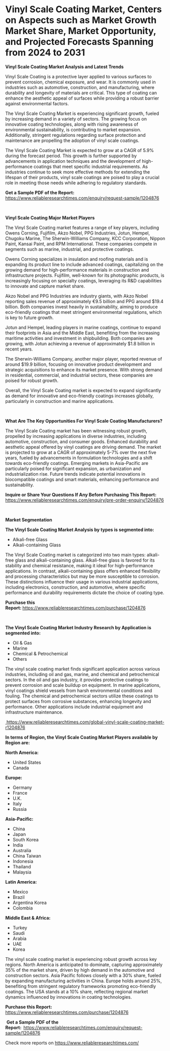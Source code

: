 <p><h1>Vinyl Scale Coating Market, Centers on Aspects such as Market Growth Market Share, Market Opportunity, and Projected Forecasts Spanning from 2024 to 2031</h1></p><p><strong>Vinyl Scale Coating Market Analysis and Latest Trends</strong></p>
<p><p>Vinyl Scale Coating is a protective layer applied to various surfaces to prevent corrosion, chemical exposure, and wear. It is commonly used in industries such as automotive, construction, and manufacturing, where durability and longevity of materials are critical. This type of coating can enhance the aesthetic appeal of surfaces while providing a robust barrier against environmental factors.</p><p>The Vinyl Scale Coating Market is experiencing significant growth, fueled by increasing demand in a variety of sectors. The growing focus on innovative coating technologies, along with rising awareness of environmental sustainability, is contributing to market expansion. Additionally, stringent regulations regarding surface protection and maintenance are propelling the adoption of vinyl scale coatings.</p><p>The Vinyl Scale Coating Market is expected to grow at a CAGR of 5.9% during the forecast period. This growth is further supported by advancements in application techniques and the development of high-performance coatings that meet specific industrial requirements. As industries continue to seek more effective methods for extending the lifespan of their products, vinyl scale coatings are poised to play a crucial role in meeting those needs while adhering to regulatory standards.</p></p>
<p><strong>Get a Sample PDF of the Report:&nbsp;</strong> <a href="https://www.reliableresearchtimes.com/enquiry/request-sample/1204876?utm_campaign=2006&utm_medium=2&utm_source=Github&utm_content=ia&utm_term=31122024&utm_id=vinyl-scale-coating">https://www.reliableresearchtimes.com/enquiry/request-sample/1204876</a></p>
<p>&nbsp;</p>
<p><strong>Vinyl Scale Coating Major Market Players</strong></p>
<p><p>The Vinyl Scale Coating market features a range of key players, including Owens Corning, Fujifilm, Akzo Nobel, PPG Industries, Jotun, Hempel, Chugoku Marine, The Sherwin-Williams Company, KCC Corporation, Nippon Paint, Kansai Paint, and RPM International. These companies compete in segments such as marine, industrial, and protective coatings.</p><p>Owens Corning specializes in insulation and roofing materials and is expanding its product line to include advanced coatings, capitalizing on the growing demand for high-performance materials in construction and infrastructure projects. Fujifilm, well-known for its photographic products, is increasingly focusing on specialty coatings, leveraging its R&D capabilities to innovate and capture market share.</p><p>Akzo Nobel and PPG Industries are industry giants, with Akzo Nobel reporting sales revenue of approximately €9.5 billion and PPG around $19.4 billion. Both companies invest heavily in sustainability, aiming to produce eco-friendly coatings that meet stringent environmental regulations, which is key to future growth.</p><p>Jotun and Hempel, leading players in marine coatings, continue to expand their footprints in Asia and the Middle East, benefiting from the increasing maritime activities and investment in shipbuilding. Both companies are growing, with Jotun achieving a revenue of approximately $1.8 billion in recent years.</p><p>The Sherwin-Williams Company, another major player, reported revenue of around $19.9 billion, focusing on innovative product development and strategic acquisitions to enhance its market presence. With strong demand in residential, commercial, and industrial sectors, these companies are poised for robust growth.</p><p>Overall, the Vinyl Scale Coating market is expected to expand significantly as demand for innovative and eco-friendly coatings increases globally, particularly in construction and marine applications.</p></p>
<p>&nbsp;</p>
<p><strong>What Are The Key Opportunities For Vinyl Scale Coating Manufacturers?</strong></p>
<p><p>The Vinyl Scale Coating market has been witnessing robust growth, propelled by increasing applications in diverse industries, including automotive, construction, and consumer goods. Enhanced durability and aesthetic appeal offered by vinyl coatings are driving demand. The market is projected to grow at a CAGR of approximately 5-7% over the next five years, fueled by advancements in formulation technologies and a shift towards eco-friendly coatings. Emerging markets in Asia-Pacific are particularly poised for significant expansion, as urbanization and industrialization rise. Future trends indicate potential innovations in biocompatible coatings and smart materials, enhancing performance and sustainability.</p></p>
<p><strong>Inquire or Share Your Questions If Any Before Purchasing This Report:</strong> <a href="https://www.reliableresearchtimes.com/enquiry/pre-order-enquiry/1204876?utm_campaign=2006&utm_medium=2&utm_source=Github&utm_content=ia&utm_term=31122024&utm_id=vinyl-scale-coating">https://www.reliableresearchtimes.com/enquiry/pre-order-enquiry/1204876</a></p>
<p>&nbsp;</p>
<p><strong>Market Segmentation</strong></p>
<p><strong>The Vinyl Scale Coating Market Analysis by types is segmented into:</strong></p>
<p><ul><li>Alkali-free Glass</li><li>Alkali-containing Glass</li></ul></p>
<p><p>The Vinyl Scale Coating market is categorized into two main types: alkali-free glass and alkali-containing glass. Alkali-free glass is favored for its stability and chemical resistance, making it ideal for high-performance applications. In contrast, alkali-containing glass offers enhanced flexibility and processing characteristics but may be more susceptible to corrosion. These distinctions influence their usage in various industrial applications, including electronics, construction, and automotive, where specific performance and durability requirements dictate the choice of coating type.</p></p>
<p><strong>Purchase this Report:&nbsp;</strong><a href="https://www.reliableresearchtimes.com/purchase/1204876?utm_campaign=2006&utm_medium=2&utm_source=Github&utm_content=ia&utm_term=31122024&utm_id=vinyl-scale-coating">https://www.reliableresearchtimes.com/purchase/1204876</a></p>
<p>&nbsp;</p>
<p><strong>The Vinyl Scale Coating Market Industry Research by Application is segmented into:</strong></p>
<p><ul><li>Oil & Gas</li><li>Marine</li><li>Chemical & Petrochemical</li><li>Others</li></ul></p>
<p><p>The vinyl scale coating market finds significant application across various industries, including oil and gas, marine, and chemical and petrochemical sectors. In the oil and gas industry, it provides protective coatings to prevent corrosion and scale buildup on equipment. In marine applications, vinyl coatings shield vessels from harsh environmental conditions and fouling. The chemical and petrochemical sectors utilize these coatings to protect surfaces from corrosive substances, enhancing longevity and performance. Other applications include industrial equipment and infrastructure maintenance.</p></p>
<p><a href="https://www.reliableresearchtimes.com/global-vinyl-scale-coating-market-r1204876?utm_campaign=2006&utm_medium=2&utm_source=Github&utm_content=ia&utm_term=31122024&utm_id=vinyl-scale-coating">&nbsp;https://www.reliableresearchtimes.com/global-vinyl-scale-coating-market-r1204876</a></p>
<p><strong>In terms of Region, the Vinyl Scale Coating Market Players available by Region are:</strong></p>
<p>
    <p> <strong> North America: </strong>
        <ul>
            <li>United States</li>
            <li>Canada</li>
        </ul>
        </p> 
    <p> <strong> Europe: </strong>
        <ul>
            <li>Germany</li>
            <li>France</li>
            <li>U.K.</li>
            <li>Italy</li>
            <li>Russia</li>
        </ul>
        </p> 
    <p> <strong> Asia-Pacific: </strong>
        <ul>
            <li>China</li>
            <li>Japan</li>
            <li>South Korea</li>
            <li>India</li>
            <li>Australia</li>
            <li>China Taiwan</li>
            <li>Indonesia</li>
            <li>Thailand</li>
            <li>Malaysia</li>
        </ul>
        </p> 
    <p> <strong> Latin America: </strong>
        <ul>
            <li>Mexico</li>
            <li>Brazil</li>
            <li>Argentina Korea</li>
            <li>Colombia</li>
        </ul>
        </p> 
    <p> <strong> Middle East & Africa: </strong>
        <ul>
            <li>Turkey</li>
            <li>Saudi</li>
            <li>Arabia</li>
            <li>UAE</li>
            <li>Korea</li>
        </ul>
    </p>
    </p>
<p><p>The vinyl scale coating market is experiencing robust growth across key regions. North America is anticipated to dominate, capturing approximately 35% of the market share, driven by high demand in the automotive and construction sectors. Asia Pacific follows closely with a 30% share, fueled by expanding manufacturing activities in China. Europe holds around 25%, benefiting from stringent regulatory frameworks promoting eco-friendly coatings. The USA stands at a 10% share, reflecting regional market dynamics influenced by innovations in coating technologies.</p></p>
<p><strong>Purchase this Report: </strong><a href="https://www.reliableresearchtimes.com/purchase/1204876?utm_campaign=2006&utm_medium=2&utm_source=Github&utm_content=ia&utm_term=31122024&utm_id=vinyl-scale-coating">https://www.reliableresearchtimes.com/purchase/1204876</a></p>
<p>&nbsp;<strong>Get a Sample PDF of the Report:&nbsp;&nbsp;</strong><a href="https://www.reliableresearchtimes.com/enquiry/request-sample/1204876?utm_campaign=2006&utm_medium=2&utm_source=Github&utm_content=ia&utm_term=31122024&utm_id=vinyl-scale-coating">https://www.reliableresearchtimes.com/enquiry/request-sample/1204876</a></p>
<p><strong></strong></p>
<p>Check more reports on <a href="https://www.reliableresearchtimes.com/?utm_campaign=2006&utm_medium=2&utm_source=Github&utm_content=ia&utm_term=31122024&utm_id=vinyl-scale-coating">https://www.reliableresearchtimes.com/</a></p>